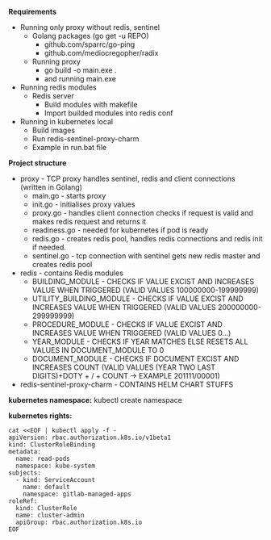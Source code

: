 **Requirements**
* Running only proxy without redis, sentinel
    * Golang packages (go get -u REPO)
        * github.com/sparrc/go-ping
        * github.com/mediocregopher/radix
    * Running proxy
        * go build -o main.exe .
        * and running main.exe
* Running redis modules
    * Redis server
        * Build modules with makefile
        * Import builded modules into redis conf 
* Running in kubernetes local
    * Build images
    * Run redis-sentinel-proxy-charm
    * Example in run.bat file

**Project structure**
* proxy - TCP proxy handles sentinel, redis and client connections (written in Golang)
    * main.go - starts proxy
    * init.go - initialises proxy values
    * proxy.go - handles client connection checks if request is valid and makes redis request and returns it
    * readiness.go - needed for kubernetes if pod is ready
    * redis.go - creates redis pool, handles redis connections and redis init if needed.
    * sentinel.go - tcp connection with sentinel gets new redis master and creates redis pool
* redis - contains Redis modules
    * BUILDING_MODULE - CHECKS IF VALUE EXCIST AND INCREASES VALUE WHEN TRIGGERED (VALID VALUES 100000000-199999999)
    * UTILITY_BUILDING_MODULE - CHECKS IF VALUE EXCIST AND INCREASES VALUE WHEN TRIGGERED (VALID VALUES 200000000-299999999)
    * PROCEDURE_MODULE - CHECKS IF VALUE EXCIST AND INCREASES VALUE WHEN TRIGGERED (VALID VALUES 0...)
    * YEAR_MODULE - CHECKS IF YEAR MATCHES ELSE RESETS ALL VALUES IN DOCUMENT_MODULE TO 0
    * DOCUMENT_MODULE - CHECKS IF DOCUMENT EXCIST AND INCREASES COUNT (VALID VALUES (YEAR TWO LAST DIGITS)+DOTY + / + COUNT -> EXAMPLE 201111/00001)
* redis-sentinel-proxy-charm - CONTAINS HELM CHART STUFFS

**kubernetes namespace:**
kubectl create namespace <namespace> 

**kubernetes rights:**
```
cat <<EOF | kubectl apply -f -
apiVersion: rbac.authorization.k8s.io/v1beta1
kind: ClusterRoleBinding
metadata:
  name: read-pods
  namespace: kube-system
subjects:
  - kind: ServiceAccount
    name: default
    namespace: gitlab-managed-apps
roleRef:
  kind: ClusterRole
  name: cluster-admin
  apiGroup: rbac.authorization.k8s.io
EOF
```